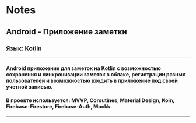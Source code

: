# Notes
## Android - Приложение заметки
### Язык: Kotlin
---
#### Android приложение для заметок на Kotlin с возможностью сохранения и синхронизации заметок в облаке, регистрации разных пользователей и возможностью входить в приложение под своей учетной записью.
#### В проекте используется: MVVP,  Сoroutines, Material Design, Koin, Firebase-Firestore, Firebase-Auth, Mockk.
---
